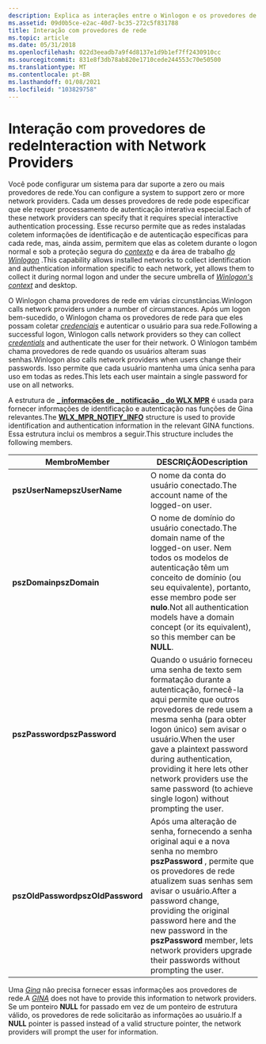 ```yaml
---
description: Explica as interações entre o Winlogon e os provedores de rede.
ms.assetid: 09d0b5ce-e2ac-40d7-bc35-272c5f831788
title: Interação com provedores de rede
ms.topic: article
ms.date: 05/31/2018
ms.openlocfilehash: 022d3eeadb7a9f4d8137e1d9b1ef7ff2430910cc
ms.sourcegitcommit: 831e8f3db78ab820e1710cede244553c70e50500
ms.translationtype: MT
ms.contentlocale: pt-BR
ms.lasthandoff: 01/08/2021
ms.locfileid: "103829758"
---
```

# <a name="interaction-with-network-providers"></a><span data-ttu-id="0a443-103">Interação com provedores de rede</span><span class="sxs-lookup"><span data-stu-id="0a443-103">Interaction with Network Providers</span></span>

<span data-ttu-id="0a443-104">Você pode configurar um sistema para dar suporte a zero ou mais provedores de rede.</span><span class="sxs-lookup"><span data-stu-id="0a443-104">You can configure a system to support zero or more network providers.</span></span> <span data-ttu-id="0a443-105">Cada um desses provedores de rede pode especificar que ele requer processamento de autenticação interativa especial.</span><span class="sxs-lookup"><span data-stu-id="0a443-105">Each of these network providers can specify that it requires special interactive authentication processing.</span></span> <span data-ttu-id="0a443-106">Esse recurso permite que as redes instaladas coletem informações de identificação e de autenticação específicas para cada rede, mas, ainda assim, permitem que elas as coletem durante o logon normal e sob a proteção segura do [*contexto*](../secgloss/c-gly.md) e da área de trabalho [*do Winlogon*](../secgloss/w-gly.md) .</span><span class="sxs-lookup"><span data-stu-id="0a443-106">This capability allows installed networks to collect identification and authentication information specific to each network, yet allows them to collect it during normal logon and under the secure umbrella of [*Winlogon's*](../secgloss/w-gly.md) [*context*](../secgloss/c-gly.md) and desktop.</span></span>

<span data-ttu-id="0a443-107">O Winlogon chama provedores de rede em várias circunstâncias.</span><span class="sxs-lookup"><span data-stu-id="0a443-107">Winlogon calls network providers under a number of circumstances.</span></span> <span data-ttu-id="0a443-108">Após um logon bem-sucedido, o Winlogon chama os provedores de rede para que eles possam coletar [*credenciais*](../secgloss/c-gly.md) e autenticar o usuário para sua rede.</span><span class="sxs-lookup"><span data-stu-id="0a443-108">Following a successful logon, Winlogon calls network providers so they can collect [*credentials*](../secgloss/c-gly.md) and authenticate the user for their network.</span></span> <span data-ttu-id="0a443-109">O Winlogon também chama provedores de rede quando os usuários alteram suas senhas.</span><span class="sxs-lookup"><span data-stu-id="0a443-109">Winlogon also calls network providers when users change their passwords.</span></span> <span data-ttu-id="0a443-110">Isso permite que cada usuário mantenha uma única senha para uso em todas as redes.</span><span class="sxs-lookup"><span data-stu-id="0a443-110">This lets each user maintain a single password for use on all networks.</span></span>

<span data-ttu-id="0a443-111">A estrutura de [**\_ informações de \_ notificação \_ do WLX MPR**](/windows/desktop/api/Winwlx/ns-winwlx-wlx_mpr_notify_info) é usada para fornecer informações de identificação e autenticação nas funções de Gina relevantes.</span><span class="sxs-lookup"><span data-stu-id="0a443-111">The [**WLX\_MPR\_NOTIFY\_INFO**](/windows/desktop/api/Winwlx/ns-winwlx-wlx_mpr_notify_info) structure is used to provide identification and authentication information in the relevant GINA functions.</span></span> <span data-ttu-id="0a443-112">Essa estrutura inclui os membros a seguir.</span><span class="sxs-lookup"><span data-stu-id="0a443-112">This structure includes the following members.</span></span>



| <span data-ttu-id="0a443-113">Membro</span><span class="sxs-lookup"><span data-stu-id="0a443-113">Member</span></span>             | <span data-ttu-id="0a443-114">DESCRIÇÃO</span><span class="sxs-lookup"><span data-stu-id="0a443-114">Description</span></span>                                                                                                                                                                                  |
|--------------------|----------------------------------------------------------------------------------------------------------------------------------------------------------------------------------------------|
| <span data-ttu-id="0a443-115">**pszUserName**</span><span class="sxs-lookup"><span data-stu-id="0a443-115">**pszUserName**</span></span>    | <span data-ttu-id="0a443-116">O nome da conta do usuário conectado.</span><span class="sxs-lookup"><span data-stu-id="0a443-116">The account name of the logged-on user.</span></span>                                                                                                                                                      |
| <span data-ttu-id="0a443-117">**pszDomain**</span><span class="sxs-lookup"><span data-stu-id="0a443-117">**pszDomain**</span></span>      | <span data-ttu-id="0a443-118">O nome de domínio do usuário conectado.</span><span class="sxs-lookup"><span data-stu-id="0a443-118">The domain name of the logged-on user.</span></span> <span data-ttu-id="0a443-119">Nem todos os modelos de autenticação têm um conceito de domínio (ou seu equivalente), portanto, esse membro pode ser **nulo**.</span><span class="sxs-lookup"><span data-stu-id="0a443-119">Not all authentication models have a domain concept (or its equivalent), so this member can be **NULL**.</span></span>                                              |
| <span data-ttu-id="0a443-120">**pszPassword**</span><span class="sxs-lookup"><span data-stu-id="0a443-120">**pszPassword**</span></span>    | <span data-ttu-id="0a443-121">Quando o usuário forneceu uma senha de texto sem formatação durante a autenticação, fornecê-la aqui permite que outros provedores de rede usem a mesma senha (para obter logon único) sem avisar o usuário.</span><span class="sxs-lookup"><span data-stu-id="0a443-121">When the user gave a plaintext password during authentication, providing it here lets other network providers use the same password (to achieve single logon) without prompting the user.</span></span>    |
| <span data-ttu-id="0a443-122">**pszOldPassword**</span><span class="sxs-lookup"><span data-stu-id="0a443-122">**pszOldPassword**</span></span> | <span data-ttu-id="0a443-123">Após uma alteração de senha, fornecendo a senha original aqui e a nova senha no membro **pszPassword** , permite que os provedores de rede atualizem suas senhas sem avisar o usuário.</span><span class="sxs-lookup"><span data-stu-id="0a443-123">After a password change, providing the original password here and the new password in the **pszPassword** member, lets network providers upgrade their passwords without prompting the user.</span></span> |



 

<span data-ttu-id="0a443-124">Uma [*Gina*](../secgloss/g-gly.md) não precisa fornecer essas informações aos provedores de rede.</span><span class="sxs-lookup"><span data-stu-id="0a443-124">A [*GINA*](../secgloss/g-gly.md) does not have to provide this information to network providers.</span></span> <span data-ttu-id="0a443-125">Se um ponteiro **NULL** for passado em vez de um ponteiro de estrutura válido, os provedores de rede solicitarão as informações ao usuário.</span><span class="sxs-lookup"><span data-stu-id="0a443-125">If a **NULL** pointer is passed instead of a valid structure pointer, the network providers will prompt the user for information.</span></span>

 

 
